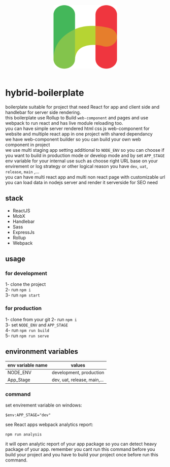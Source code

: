 <div align="center">
  <a href="">
    <img width="200" height="200" src="https://raw.githubusercontent.com/javadbat/hybrid-boilerplate/45321137ccab9ed26fe209d5b525d5796f799735/App/Assets/Images/logo.svg">
  </a>
  <br>
  <br>
</div>

# hybrid-boilerplate
boilerplate suitable for project that need React for app and client side and handlebar for server side rendering.    
this boilerplate use Rollup to Build `web-component` and pages and use webpack to run react and has live module reloading too.    
you can have simple server rendered html css js web-component for website and multiple react app in one project with shared dependancy    
we have web-component builder so you can build your own web component in project    
we use multi staging app setting additional to `NODE_ENV` so you can choose if you want to build in production mode or develop mode and by set `APP_STAGE` env variable for your internal use such as choose right URL base on your envirement or log strategy or other logical reason you have `dev`, `uat`, `release`, `main` ,...    
you can have multi react app and multi non react page with customizable url    
you can load data in nodejs server and render it serverside for SEO need    

## stack
- ReactJS
- MobX
- Handlebar
- Sass
- ExpressJs
- Rollup
- Webpack

## usage

### for development

 1- clone the project    
 2- run `npm i`    
 3- run `npm start`    
### for production     

 1- clone from your git
 2- run `npm i`    
 3- set `NODE_ENV` and `APP_STAGE`    
 4- run `npm run build`    
 5- run `npm run serve`

## environment variables

| env variable name| values                      |
| -------------    | -------------               |
| NODE_ENV         | development, production     |
| App_Stage        | dev, uat, release, main,... |

### command

set envirement variable on windows:

```command
$env:APP_STAGE="dev"

```

see React apps webpack analytics report:

```command
npm run analysis
```

it will open analytic report of your app package so you can detect heavy package of your app. remember you cant run this command before you build your project and you have to build your project once before run this command.
